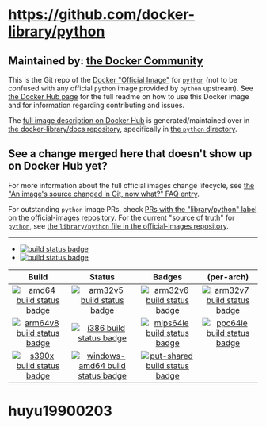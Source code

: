 # https://github.com/docker-library/python

## Maintained by: [the Docker Community](https://github.com/docker-library/python)

This is the Git repo of the [Docker "Official Image"](https://github.com/docker-library/official-images#what-are-official-images) for [`python`](https://hub.docker.com/_/python/) (not to be confused with any official `python` image provided by `python` upstream). See [the Docker Hub page](https://hub.docker.com/_/python/) for the full readme on how to use this Docker image and for information regarding contributing and issues.

The [full image description on Docker Hub](https://hub.docker.com/_/python/) is generated/maintained over in [the docker-library/docs repository](https://github.com/docker-library/docs), specifically in [the `python` directory](https://github.com/docker-library/docs/tree/master/python).

## See a change merged here that doesn't show up on Docker Hub yet?

For more information about the full official images change lifecycle, see [the "An image's source changed in Git, now what?" FAQ entry](https://github.com/docker-library/faq#an-images-source-changed-in-git-now-what).

For outstanding `python` image PRs, check [PRs with the "library/python" label on the official-images repository](https://github.com/docker-library/official-images/labels/library%2Fpython). For the current "source of truth" for [`python`](https://hub.docker.com/_/python/), see [the `library/python` file in the official-images repository](https://github.com/docker-library/official-images/blob/master/library/python).

---

-	[![build status badge](https://img.shields.io/github/workflow/status/docker-library/python/GitHub%20CI/master?label=GitHub%20CI)](https://github.com/docker-library/python/actions?query=workflow%3A%22GitHub+CI%22+branch%3Amaster)
-	[![build status badge](https://img.shields.io/jenkins/s/https/doi-janky.infosiftr.net/job/update.sh/job/python.svg?label=Automated%20update.sh)](https://doi-janky.infosiftr.net/job/update.sh/job/python/)

| Build | Status | Badges | (per-arch) |
|:-:|:-:|:-:|:-:|
| [![amd64 build status badge](https://img.shields.io/jenkins/s/https/doi-janky.infosiftr.net/job/multiarch/job/amd64/job/python.svg?label=amd64)](https://doi-janky.infosiftr.net/job/multiarch/job/amd64/job/python/) | [![arm32v5 build status badge](https://img.shields.io/jenkins/s/https/doi-janky.infosiftr.net/job/multiarch/job/arm32v5/job/python.svg?label=arm32v5)](https://doi-janky.infosiftr.net/job/multiarch/job/arm32v5/job/python/) | [![arm32v6 build status badge](https://img.shields.io/jenkins/s/https/doi-janky.infosiftr.net/job/multiarch/job/arm32v6/job/python.svg?label=arm32v6)](https://doi-janky.infosiftr.net/job/multiarch/job/arm32v6/job/python/) | [![arm32v7 build status badge](https://img.shields.io/jenkins/s/https/doi-janky.infosiftr.net/job/multiarch/job/arm32v7/job/python.svg?label=arm32v7)](https://doi-janky.infosiftr.net/job/multiarch/job/arm32v7/job/python/) |
| [![arm64v8 build status badge](https://img.shields.io/jenkins/s/https/doi-janky.infosiftr.net/job/multiarch/job/arm64v8/job/python.svg?label=arm64v8)](https://doi-janky.infosiftr.net/job/multiarch/job/arm64v8/job/python/) | [![i386 build status badge](https://img.shields.io/jenkins/s/https/doi-janky.infosiftr.net/job/multiarch/job/i386/job/python.svg?label=i386)](https://doi-janky.infosiftr.net/job/multiarch/job/i386/job/python/) | [![mips64le build status badge](https://img.shields.io/jenkins/s/https/doi-janky.infosiftr.net/job/multiarch/job/mips64le/job/python.svg?label=mips64le)](https://doi-janky.infosiftr.net/job/multiarch/job/mips64le/job/python/) | [![ppc64le build status badge](https://img.shields.io/jenkins/s/https/doi-janky.infosiftr.net/job/multiarch/job/ppc64le/job/python.svg?label=ppc64le)](https://doi-janky.infosiftr.net/job/multiarch/job/ppc64le/job/python/) |
| [![s390x build status badge](https://img.shields.io/jenkins/s/https/doi-janky.infosiftr.net/job/multiarch/job/s390x/job/python.svg?label=s390x)](https://doi-janky.infosiftr.net/job/multiarch/job/s390x/job/python/) | [![windows-amd64 build status badge](https://img.shields.io/jenkins/s/https/doi-janky.infosiftr.net/job/multiarch/job/windows-amd64/job/python.svg?label=windows-amd64)](https://doi-janky.infosiftr.net/job/multiarch/job/windows-amd64/job/python/) | [![put-shared build status badge](https://img.shields.io/jenkins/s/https/doi-janky.infosiftr.net/job/put-shared/job/light/job/python.svg?label=put-shared)](https://doi-janky.infosiftr.net/job/put-shared/job/light/job/python/) |

<!-- THIS FILE IS GENERATED BY https://github.com/docker-library/docs/blob/master/generate-repo-stub-readme.sh -->
# huyu19900203
